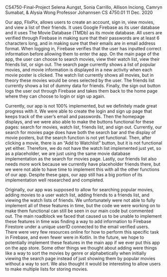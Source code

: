CS4750-Final-Project
Selena Aungst, Sonia Carrillo, Allison Inciong, Camryn Sumabat, & Alysia Wong
Professor Johannsen
CS 4750.01
11 Dec. 2020


Our app, FlixPix, allows users to create an account, sign in, view movies, and view a list of their friends. 
It uses Google Firebase as its user database and it uses The Movie Database (TMDb) as its movie database. 
All users are verified through Firebase in making sure that their passwords are at least 6 characters long, 
and in making sure that their emails are in email address format. When logging in, Firebase verifies that 
the user has inputted correct information before allowing them to enter the app. On the main page of the app, 
the user can choose to search movies, view their watch list, view their friends list, or sign out. The search 
page currently shows a list of popular movies, and movie information is displayed in a new activity when each 
movie poster is clicked. The watch list currently shows all movies, but in theory these movies would be ones 
selected by the user. The friends list currently shows a list of dummy data for friends. Finally, the sign out 
button logs the user out through Firebase and takes them back to the home page where they can choose to login 
or sign up again. 

Currently, our app is not 100% implemented, but we definitely made great progress with it. We were able to create 
the login and sign up page that keeps track of the user’s email and passwords. Then the homepage displays, and we 
were also able to make the buttons functional for these pages: search for movies, watch list, friends list, and 
sign out. Currently, our search for movies page does have both the search bar and the display of movie posters, 
but the search function is not yet functional. Then, after clicking a movie, there is an “Add to Watchlist” button, 
but it is not functional yet either. Therefore, we do not have the watch list implemented just yet, so as a 
placeholder, we are just using the same movie database implementation as the search for movies page. Lastly, our 
friends list also needs more work because we currently have placeholder friends there, but we were not able to have 
time to implement this with all the other functions of our app. Despite these gaps, our app still has a big portion 
of its implementation well researched and completed.

Originally, our app was supposed to allow for searching popular movies, adding movies to a user watch list, adding 
friends to a friends list, and viewing the watch lists of friends. We unfortunately were not able to fully implement 
all of these features in time, but the code we were working on to make them functional can still be seen in our main 
code but commented out. The main roadblock we faced that caused us to be unable to implement these features in time 
was finding a way to add information to Firebase Firestore under a unique userID connected to the email verified users. 
There were very few resources online for how to perform this specific task in Firebase, and even fewer were in Kotlin. 
In the future, we hope to potentially implement these features in the main app if we ever put this app on the app store. 
Some other things we thought about adding were things like a way to sort the movies by genre or alphabetically when 
initially viewing the search page instead of just showing them by popular movies without a way to sort. We also thought 
it would be interesting to allow users to make multiple lists for storing movies. 
